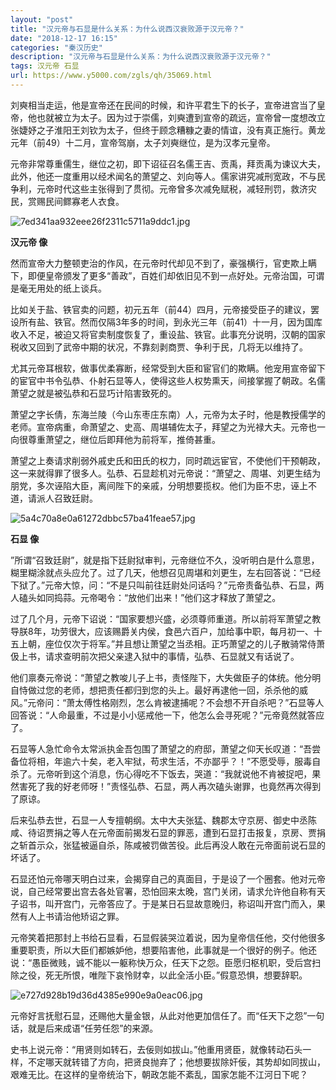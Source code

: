 ```yaml
---
layout: "post"
title: "汉元帝与石显是什么关系：为什么说西汉衰败源于汉元帝？"
date: "2018-12-17 16:15"
categories: "秦汉历史"
description: "汉元帝与石显是什么关系：为什么说西汉衰败源于汉元帝？"
tags: 汉元帝 石显
url: https://www.y5000.com/zgls/qh/35069.html
---
```






刘奭相当走运，他是宣帝还在民间的时候，和许平君生下的长子，宣帝进宫当了皇帝，他也就被立为太子。因为过于崇儒，刘奭遭到宣帝的疏远，宣帝曾一度想改立张婕妤之子淮阳王刘钦为太子，但终于顾念糟糠之妻的情谊，没有真正施行。黄龙元年（前49）十二月，宣帝驾崩，太子刘奭继位，是为汉孝元皇帝。

元帝非常尊重儒生，继位之初，即下诏征召名儒王吉、贡禹，拜贡禹为谏议大夫，此外，他还一度重用以经术闻名的萧望之、刘向等人。儒家讲究减刑宽政，不与民争利，元帝时代这些主张得到了贯彻。元帝曾多次减免赋税，减轻刑罚，救济灾民，赏赐民间鳏寡老人衣食。

![7ed341aa932eee26f2311c5711a9ddc1.jpg](https://img.y5000.com/uploads/allimg/181018/7ed341aa932eee26f2311c5711a9ddc1.jpg)

 **汉元帝 像**  

然而宣帝大力整顿吏治的作风，在元帝时代却见不到了，豪强横行，官吏欺上瞒下，即便皇帝颁发了更多“善政”，百姓们却依旧见不到一点好处。元帝治国，可谓是毫无用处的纸上谈兵。

比如关于盐、铁官卖的问题，初元五年（前44）四月，元帝接受臣子的建议，罢设所有盐、铁官。然而仅隔3年多的时间，到永光三年（前41）十一月，因为国库收入不足，被迫又将官卖制度恢复了，重设盐、铁官。此事充分说明，汉朝的国家税收又回到了武帝中期的状况，不靠刻剥商贾、争利于民，几将无以维持了。

尤其元帝耳根软，做事优柔寡断，经常受到大臣和宦官们的欺瞒。他宠用宣帝留下的宦官中书令弘恭、仆射石显等人，使得这些人权势熏天，间接掌握了朝政。名儒萧望之就是被弘恭和石显巧计陷害致死的。

萧望之字长倩，东海兰陵（今山东枣庄东南）人，元帝为太子时，他是教授儒学的老师。宣帝病重，命萧望之、史高、周堪辅佐太子，拜望之为光禄大夫。元帝也一向很尊重萧望之，继位后即拜他为前将军，推倚甚重。

萧望之上奏请求削弱外戚史氏和田氏的权力，同时疏远宦官，不使他们干预朝政，这一来就得罪了很多人。弘恭、石显趁机对元帝说：“萧望之、周堪、刘更生结为朋党，多次诬陷大臣，离间陛下的亲戚，分明想要揽权。他们为臣不忠，诬上不道，请派人召致廷尉。

![5a4c70a8e0a61272dbbc57ba41feae57.jpg](https://img.y5000.com/uploads/allimg/181018/5a4c70a8e0a61272dbbc57ba41feae57.jpg)

 **石显 像**  

”所谓“召致廷尉”，就是指下廷尉狱审判，元帝继位不久，没听明白是什么意思，糊里糊涂就点头应允了。过了几天，他想召见周堪和刘更生，左右回答说：“已经下狱了。”元帝大惊，问：“不是只叫前往廷尉处问话吗？”元帝责备弘恭、石显，两人磕头如同捣蒜。元帝喝令：“放他们出来！”他们这才释放了萧望之。

过了几个月，元帝下诏说：“国家要想兴盛，必须尊师重道。所以前将军萧望之教导朕8年，功劳很大，应该赐爵关内侯，食邑六百户，加给事中职，每月初一、十五上朝，座位仅次于将军。”并且想让萧望之当丞相。正巧萧望之的儿子散骑常侍萧伋上书，请求查明前次把父亲逮入狱中的事情，弘恭、石显就又有话说了。

他们禀奏元帝说：“萧望之教唆儿子上书，责怪陛下，大失做臣子的体统。他分明自恃做过您的老师，想把责任都归到您的头上。最好再逮他一回，杀杀他的威风。”元帝问：“萧太傅性格刚烈，怎么肯被逮捕呢？不会想不开自杀吧？”石显等人回答说：“人命最重，不过是小小惩戒他一下，他怎么会寻死呢？”元帝竟然就答应了。

石显等人急忙命令太常派执金吾包围了萧望之的府邸，萧望之仰天长叹道：“吾尝备位将相，年逾六十矣，老入牢狱，苟求生活，不亦鄙乎？！”不愿受辱，服毒自杀了。元帝听到这个消息，伤心得吃不下饭去，哭道：“我就说他不肯被捉吧，果然害死了我的好老师呀！”责怪弘恭、石显，两人再次磕头谢罪，也竟然再次得到了原谅。

后来弘恭去世，石显一人专擅朝纲。太中大夫张猛、魏郡太守京房、御史中丞陈咸、待诏贾捐之等人在元帝面前揭发石显的罪恶，遭到石显打击报复，京房、贾捐之斩首示众，张猛被逼自杀，陈咸被罚做苦役。此后再没人敢在元帝面前说石显的坏话了。

石显还怕元帝哪天明白过来，会揭穿自己的真面目，于是设了一个圈套。他对元帝说，自己经常要出宫去各处官署，恐怕回来太晚，宫门关闭，请求允许他自称有天子诏书，叫开宫门，元帝答应了。于是某日石显故意晚归，称诏叫开宫门而入，果然有人上书请治他矫诏之罪。

元帝笑着把那封上书给石显看，石显假装哭泣着说，因为皇帝信任他，交付他很多重要职责，所以大臣们都嫉妒他，想要陷害他，此事就是一个很好的例子。他还说：“愚臣微贱，诚不能以一躯称快万众，任天下之怨。臣愿归枢机职，受后宫扫除之役，死无所恨，唯陛下哀怜财幸，以此全活小臣。”假意恐惧，想要辞职。

![e727d928b19d36d4385e990e9a0eac06.jpg](https://img.y5000.com/uploads/allimg/181018/e727d928b19d36d4385e990e9a0eac06.jpg)

元帝好言抚慰石显，还赐他大量金银，从此对他更加信任了。而“任天下之怨”一句话，就是后来成语“任劳任怨”的来源。

史书上说元帝：“用贤则如转石，去佞则如拔山。”他重用贤臣，就像转动石头一样，不定哪天就转错了方向，把贤良抛弃了；他想要拔除奸佞，其势却如同拔山，艰难无比。在这样的皇帝统治下，朝政怎能不紊乱，国家怎能不江河日下呢？
